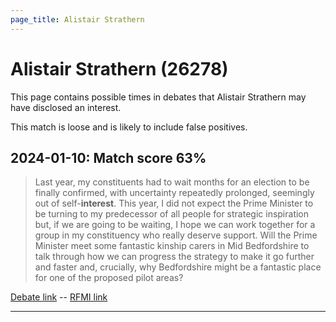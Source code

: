 ```yaml
---
page_title: Alistair Strathern
---
```


# Alistair Strathern  (26278)

This page contains possible times in debates that Alistair Strathern may have disclosed an interest.

This match is loose and is likely to include false positives. 



## 2024-01-10: Match score 63%

>Last year, my constituents had to wait months for an election to be finally confirmed, with uncertainty repeatedly prolonged, seemingly out of self-**interest**. This year, I did not expect the Prime Minister to be turning to my predecessor of all people for strategic inspiration but, if we are going to be waiting, I hope we can work together for a group in my constituency who really deserve support. Will the Prime Minister meet some fantastic kinship carers in Mid Bedfordshire to talk through how we can progress the strategy to make it go further and faster and, crucially, why Bedfordshire might be a fantastic place for one of the proposed pilot areas?

[Debate link](https://www.theyworkforyou.com/debates/?id=2024-01-10c.295.3)  --  [RFMI link](https://www.theyworkforyou.com/mp/26278/register)


---


